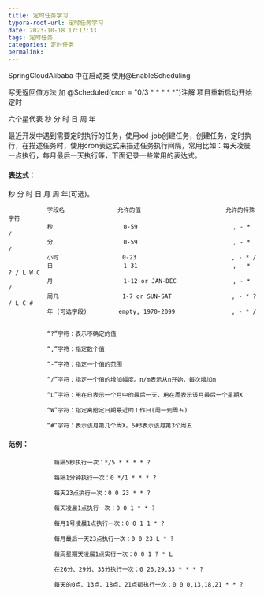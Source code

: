 ```yaml
---
title: 定时任务学习
typora-root-url: 定时任务学习
date: 2023-10-18 17:17:33
tags: 定时任务 
categories: 定时任务
permalink:
---
```




SpringCloudAlibaba 中在启动类 使用@EnableScheduling 

写无返回值方法  加 @Scheduled(cron = "0/3 * * * * *")注解       项目重新启动开始定时

六个星代表  秒  分  时  日  周  年

最近开发中遇到需要定时执行的任务，使用xxl-job创建任务，创建任务，定时执行，在描述任务时，使用cron表达式来描述任务执行间隔，常用比如：每天凌晨一点执行，每月最后一天执行等，下面记录一些常用的表达式。

#### 表达式：

秒 分 时 日 月 周 年(可选)。

```plain
           字段名               允许的值                        允许的特殊字符  
           秒                    0-59                           , - * /  
           分                    0-59                           , - * /  
           小时                  0-23                           , - * /  
           日                    1-31                           , - * ? / L W C  
           月                    1-12 or JAN-DEC                , - * /  
           周几                  1-7 or SUN-SAT                 , - * ? / L C #  
           年 (可选字段)         empty, 1970-2099                , - * /


           “?”字符：表示不确定的值
           
           “,”字符：指定数个值

           “-”字符：指定一个值的范围

           “/”字符：指定一个值的增加幅度。n/m表示从n开始，每次增加m

           “L”字符：用在日表示一个月中的最后一天，用在周表示该月最后一个星期X

           “W”字符：指定离给定日期最近的工作日(周一到周五)

           “#”字符：表示该月第几个周X。6#3表示该月第3个周五
```

#### 范例：

```plain
             每隔5秒执行一次：*/5 * * * * ?

             每隔1分钟执行一次：0 */1 * * * ?

             每天23点执行一次：0 0 23 * * ?

             每天凌晨1点执行一次：0 0 1 * * ?

             每月1号凌晨1点执行一次：0 0 1 1 * ?

             每月最后一天23点执行一次：0 0 23 L * ?

             每周星期天凌晨1点实行一次：0 0 1 ? * L

             在26分、29分、33分执行一次：0 26,29,33 * * * ?

             每天的0点、13点、18点、21点都执行一次：0 0 0,13,18,21 * * ?
```

